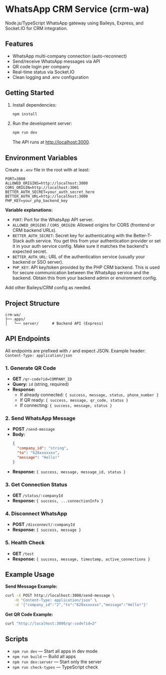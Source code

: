 # WhatsApp CRM Service (crm-wa)

Node.js/TypeScript WhatsApp gateway using Baileys, Express, and Socket.IO for CRM integration.

## Features

- WhatsApp multi-company connection (auto-reconnect)
- Send/receive WhatsApp messages via API
- QR code login per company
- Real-time status via Socket.IO
- Clean logging and .env configuration

## Getting Started

1. Install dependencies:
   ```bash
   npm install
   ```
2. Run the development server:
   ```bash
   npm run dev
   ```
   The API runs at [http://localhost:3000](http://localhost:3000).

## Environment Variables

Create a `.env` file in the root with at least:

```
PORT=3000
ALLOWED_ORIGINS=http://localhost:3000
CORS_ORIGIN=http://localhost:3001
BETTER_AUTH_SECRET=your_auth_secret_here
BETTER_AUTH_URL=http://localhost:3000
PHP_KEY=your_php_backend_key
```

**Variable explanations:**

- `PORT`: Port for the WhatsApp API server.
- `ALLOWED_ORIGINS` / `CORS_ORIGIN`: Allowed origins for CORS (frontend or CRM backend URLs).
- `BETTER_AUTH_SECRET`: Secret key for authenticating with the Better-T-Stack auth service. You get this from your authentication provider or set it in your auth service config. Make sure it matches the backend's expected secret.
- `BETTER_AUTH_URL`: URL of the authentication service (usually your backend or SSO server).
- `PHP_KEY`: API key/token provided by the PHP CRM backend. This is used for secure communication between the WhatsApp service and the backend. Obtain this from your backend admin or environment config.

Add other Baileys/CRM config as needed.

## Project Structure

```
crm-wa/
├── apps/
│   └── server/      # Backend API (Express)
```

## API Endpoints

All endpoints are prefixed with `/` and expect JSON. Example header: `Content-Type: application/json`

### 1. Generate QR Code

- **GET** `/qr-code?id=COMPANY_ID`
- **Query:** `id` (string, required)
- **Response:**
  - If already connected: `{ success, message, status, phone_number }`
  - If QR ready: `{ success, message, qr_code, status }`
  - If connecting: `{ success, message, status }`

### 2. Send WhatsApp Message

- **POST** `/send-message`
- **Body:**
  ```json
  {
    "company_id": "string",
    "to": "628xxxxxxx",
    "message": "Hello!"
  }
  ```
- **Response:** `{ success, message, message_id, status }`

### 3. Get Connection Status

- **GET** `/status/:companyId`
- **Response:** `{ success, ...connectionInfo }`

### 4. Disconnect WhatsApp

- **POST** `/disconnect/:companyId`
- **Response:** `{ success, message }`

### 5. Health Check

- **GET** `/test`
- **Response:** `{ success, message, timestamp, active_connections }`

## Example Usage

**Send Message Example:**

```bash
curl -X POST http://localhost:3000/send-message \
	-H "Content-Type: application/json" \
	-d '{"company_id":"2","to":"628xxxxxxx","message":"Hello!"}'
```

**Get QR Code Example:**

```bash
curl "http://localhost:3000/qr-code?id=2"
```

## Scripts

- `npm run dev` — Start all apps in dev mode
- `npm run build` — Build all apps
- `npm run dev:server` — Start only the server
- `npm run check-types` — TypeScript check
